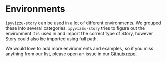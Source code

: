 # Environments

`ipyvizzu-story` can be used in a lot of different environments. We grouped
these into several categories. `ipyvizzu-story` tries to figure out the
environment it is used in and import the correct type of Story, however Story
could also be imported using full path.

We would love to add more environments and examples, so if you miss anything
from our list, please open an issue in our
[Github repo](https://github.com/vizzuhq/ipyvizzu-story).
